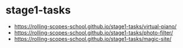 # stage1-tasks
- https://rolling-scopes-school.github.io/stage1-tasks/virtual-piano/
- https://rolling-scopes-school.github.io/stage1-tasks/photo-filter/
- https://rolling-scopes-school.github.io/stage1-tasks/magic-site/
